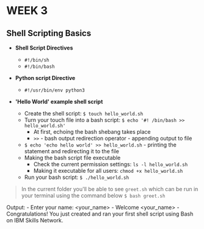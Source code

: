 # WEEK 3

## Shell Scripting Basics

- **Shell Script Directives**
    - `#!/bin/sh`
    - `#!/bin/bash`
- **Python script Directive**
    - `#!/usr/bin/env python3`

- **'Hello World' example shell script**
    - Create the shell script: `$ touch hello_world.sh`
    - Turn your touch file into a bash script: `$ echo '#! /bin/bash >> hello_world.sh'`
        - At first, echoing the bash shebang takes place
        - `>>` - bash output redirection operator - appending output to file
    - `$ echo 'echo hello world' >> hello_world.sh` - printing the statement and redirecting it to the file
    - Making the bash script file executable
        - Check the current permission settings: `ls -l hello_world.sh`
        - Making it executable for all users: `chmod +x hello_world.sh`
    - Run your bash script: `$ ./hello_world.sh`

> In the current folder you'll be able to see `greet.sh` which can be run in your terminal using the command below
`$ bash greet.sh`

Output:
    - Enter your name: <your_name>
    - Welcome <your_name>
    - Congratulations! You just created and ran your first shell script using Bash on IBM Skills Network.
